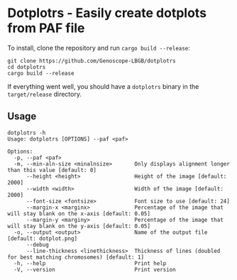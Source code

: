 # Dotplotrs - Easily create dotplots from PAF file

To install, clone the repository and run `cargo build --release`:
```
git clone https://github.com/Genoscope-LBGB/dotplotrs
cd dotplotrs
cargo build --release
```
If everything went well, you should have a `dotplotrs` binary in the `target/release` directory.

## Usage
```
dotplotrs -h
Usage: dotplotrs [OPTIONS] --paf <paf>

Options:
  -p, --paf <paf>
  -m, --min-aln-size <minalnsize>       Only displays alignment longer than this value [default: 0]
      --height <height>                 Height of the image [default: 2000]
      --width <width>                   Width of the image [default: 2000]
      --font-size <fontsize>            Font size to use [default: 24]
      --margin-x <marginx>              Percentage of the image that will stay blank on the x-axis [default: 0.05]
      --margin-y <marginy>              Percentage of the image that will stay blank on the y-axis [default: 0.05]
  -o, --output <output>                 Name of the output file [default: dotplot.png]
      --debug
      --line-thickness <linethickness>  Thickness of lines (doubled for best matching chromosomes) [default: 1]
  -h, --help                            Print help
  -V, --version                         Print version
```